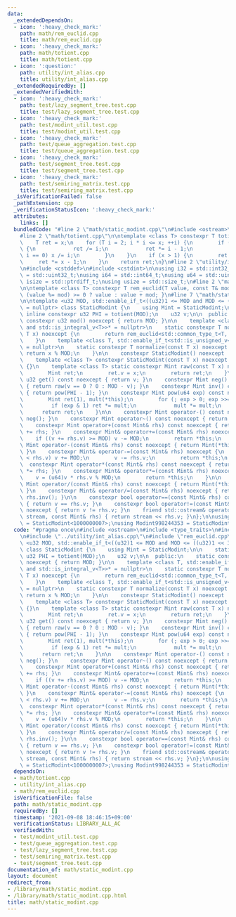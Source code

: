 ```yaml
---
data:
  _extendedDependsOn:
  - icon: ':heavy_check_mark:'
    path: math/rem_euclid.cpp
    title: math/rem_euclid.cpp
  - icon: ':heavy_check_mark:'
    path: math/totient.cpp
    title: math/totient.cpp
  - icon: ':question:'
    path: utility/int_alias.cpp
    title: utility/int_alias.cpp
  _extendedRequiredBy: []
  _extendedVerifiedWith:
  - icon: ':heavy_check_mark:'
    path: test/lazy_segment_tree.test.cpp
    title: test/lazy_segment_tree.test.cpp
  - icon: ':heavy_check_mark:'
    path: test/modint_util.test.cpp
    title: test/modint_util.test.cpp
  - icon: ':heavy_check_mark:'
    path: test/queue_aggregation.test.cpp
    title: test/queue_aggregation.test.cpp
  - icon: ':heavy_check_mark:'
    path: test/segment_tree.test.cpp
    title: test/segment_tree.test.cpp
  - icon: ':heavy_check_mark:'
    path: test/semiring_matrix.test.cpp
    title: test/semiring_matrix.test.cpp
  _isVerificationFailed: false
  _pathExtension: cpp
  _verificationStatusIcon: ':heavy_check_mark:'
  attributes:
    links: []
  bundledCode: "#line 2 \"math/static_modint.cpp\"\n#include <ostream>\n#include <type_traits>\n\
    #line 2 \"math/totient.cpp\"\n\ntemplate <class T> constexpr T totient(T x) {\n\
    \    T ret = x;\n    for (T i = 2; i * i <= x; ++i) {\n        if (x % i == 0)\
    \ {\n            ret /= i;\n            ret *= i - 1;\n            while (x %\
    \ i == 0) x /= i;\n        }\n    }\n    if (x > 1) {\n        ret /= x;\n   \
    \     ret *= x - 1;\n    }\n    return ret;\n}\n#line 2 \"utility/int_alias.cpp\"\
    \n#include <cstddef>\n#include <cstdint>\n\nusing i32 = std::int32_t;\nusing u32\
    \ = std::uint32_t;\nusing i64 = std::int64_t;\nusing u64 = std::uint64_t;\nusing\
    \ isize = std::ptrdiff_t;\nusing usize = std::size_t;\n#line 2 \"math/rem_euclid.cpp\"\
    \n\ntemplate <class T> constexpr T rem_euclid(T value, const T& mod) { return\
    \ (value %= mod) >= 0 ? value : value + mod; }\n#line 7 \"math/static_modint.cpp\"\
    \n\ntemplate <u32 MOD, std::enable_if_t<((u32)1 <= MOD and MOD <= ((u32)1 << 31))>*\
    \ = nullptr> class StaticModint {\n    using Mint = StaticModint;\n\n    static\
    \ inline constexpr u32 PHI = totient(MOD);\n    u32 v;\n\n  public:\n    static\
    \ constexpr u32 mod() noexcept { return MOD; }\n\n    template <class T, std::enable_if_t<std::is_signed_v<T>\
    \ and std::is_integral_v<T>>* = nullptr>\n    static constexpr T normalize(const\
    \ T x) noexcept {\n        return rem_euclid<std::common_type_t<T, i64>>(x, MOD);\n\
    \    }\n    template <class T, std::enable_if_t<std::is_unsigned_v<T> and std::is_integral_v<T>>*\
    \ = nullptr>\n    static constexpr T normalize(const T x) noexcept {\n       \
    \ return x % MOD;\n    }\n\n    constexpr StaticModint() noexcept : v(0) {}\n\
    \    template <class T> constexpr StaticModint(const T x) noexcept : v(normalize(x))\
    \ {}\n    template <class T> static constexpr Mint raw(const T x) noexcept {\n\
    \        Mint ret;\n        ret.v = x;\n        return ret;\n    }\n\n    constexpr\
    \ u32 get() const noexcept { return v; }\n    constexpr Mint neg() const noexcept\
    \ { return raw(v == 0 ? 0 : MOD - v); }\n    constexpr Mint inv() const noexcept\
    \ { return pow(PHI - 1); }\n    constexpr Mint pow(u64 exp) const noexcept {\n\
    \        Mint ret(1), mult(*this);\n        for (; exp > 0; exp >>= 1) {\n   \
    \         if (exp & 1) ret *= mult;\n            mult *= mult;\n        }\n  \
    \      return ret;\n    }\n\n    constexpr Mint operator-() const noexcept { return\
    \ neg(); }\n    constexpr Mint operator~() const noexcept { return inv(); }\n\n\
    \    constexpr Mint operator+(const Mint& rhs) const noexcept { return Mint(*this)\
    \ += rhs; }\n    constexpr Mint& operator+=(const Mint& rhs) noexcept {\n    \
    \    if ((v += rhs.v) >= MOD) v -= MOD;\n        return *this;\n    }\n\n    constexpr\
    \ Mint operator-(const Mint& rhs) const noexcept { return Mint(*this) -= rhs;\
    \ }\n    constexpr Mint& operator-=(const Mint& rhs) noexcept {\n        if (v\
    \ < rhs.v) v += MOD;\n        v -= rhs.v;\n        return *this;\n    }\n\n  \
    \  constexpr Mint operator*(const Mint& rhs) const noexcept { return Mint(*this)\
    \ *= rhs; }\n    constexpr Mint& operator*=(const Mint& rhs) noexcept {\n    \
    \    v = (u64)v * rhs.v % MOD;\n        return *this;\n    }\n\n    constexpr\
    \ Mint operator/(const Mint& rhs) const noexcept { return Mint(*this) /= rhs;\
    \ }\n    constexpr Mint& operator/=(const Mint& rhs) noexcept { return *this *=\
    \ rhs.inv(); }\n\n    constexpr bool operator==(const Mint& rhs) const noexcept\
    \ { return v == rhs.v; }\n    constexpr bool operator!=(const Mint& rhs) const\
    \ noexcept { return v != rhs.v; }\n    friend std::ostream& operator<<(std::ostream&\
    \ stream, const Mint& rhs) { return stream << rhs.v; }\n};\n\nusing Modint1000000007\
    \ = StaticModint<1000000007>;\nusing Modint998244353 = StaticModint<998244353>;\n"
  code: "#pragma once\n#include <ostream>\n#include <type_traits>\n#include \"../math/totient.cpp\"\
    \n#include \"../utility/int_alias.cpp\"\n#include \"rem_euclid.cpp\"\n\ntemplate\
    \ <u32 MOD, std::enable_if_t<((u32)1 <= MOD and MOD <= ((u32)1 << 31))>* = nullptr>\
    \ class StaticModint {\n    using Mint = StaticModint;\n\n    static inline constexpr\
    \ u32 PHI = totient(MOD);\n    u32 v;\n\n  public:\n    static constexpr u32 mod()\
    \ noexcept { return MOD; }\n\n    template <class T, std::enable_if_t<std::is_signed_v<T>\
    \ and std::is_integral_v<T>>* = nullptr>\n    static constexpr T normalize(const\
    \ T x) noexcept {\n        return rem_euclid<std::common_type_t<T, i64>>(x, MOD);\n\
    \    }\n    template <class T, std::enable_if_t<std::is_unsigned_v<T> and std::is_integral_v<T>>*\
    \ = nullptr>\n    static constexpr T normalize(const T x) noexcept {\n       \
    \ return x % MOD;\n    }\n\n    constexpr StaticModint() noexcept : v(0) {}\n\
    \    template <class T> constexpr StaticModint(const T x) noexcept : v(normalize(x))\
    \ {}\n    template <class T> static constexpr Mint raw(const T x) noexcept {\n\
    \        Mint ret;\n        ret.v = x;\n        return ret;\n    }\n\n    constexpr\
    \ u32 get() const noexcept { return v; }\n    constexpr Mint neg() const noexcept\
    \ { return raw(v == 0 ? 0 : MOD - v); }\n    constexpr Mint inv() const noexcept\
    \ { return pow(PHI - 1); }\n    constexpr Mint pow(u64 exp) const noexcept {\n\
    \        Mint ret(1), mult(*this);\n        for (; exp > 0; exp >>= 1) {\n   \
    \         if (exp & 1) ret *= mult;\n            mult *= mult;\n        }\n  \
    \      return ret;\n    }\n\n    constexpr Mint operator-() const noexcept { return\
    \ neg(); }\n    constexpr Mint operator~() const noexcept { return inv(); }\n\n\
    \    constexpr Mint operator+(const Mint& rhs) const noexcept { return Mint(*this)\
    \ += rhs; }\n    constexpr Mint& operator+=(const Mint& rhs) noexcept {\n    \
    \    if ((v += rhs.v) >= MOD) v -= MOD;\n        return *this;\n    }\n\n    constexpr\
    \ Mint operator-(const Mint& rhs) const noexcept { return Mint(*this) -= rhs;\
    \ }\n    constexpr Mint& operator-=(const Mint& rhs) noexcept {\n        if (v\
    \ < rhs.v) v += MOD;\n        v -= rhs.v;\n        return *this;\n    }\n\n  \
    \  constexpr Mint operator*(const Mint& rhs) const noexcept { return Mint(*this)\
    \ *= rhs; }\n    constexpr Mint& operator*=(const Mint& rhs) noexcept {\n    \
    \    v = (u64)v * rhs.v % MOD;\n        return *this;\n    }\n\n    constexpr\
    \ Mint operator/(const Mint& rhs) const noexcept { return Mint(*this) /= rhs;\
    \ }\n    constexpr Mint& operator/=(const Mint& rhs) noexcept { return *this *=\
    \ rhs.inv(); }\n\n    constexpr bool operator==(const Mint& rhs) const noexcept\
    \ { return v == rhs.v; }\n    constexpr bool operator!=(const Mint& rhs) const\
    \ noexcept { return v != rhs.v; }\n    friend std::ostream& operator<<(std::ostream&\
    \ stream, const Mint& rhs) { return stream << rhs.v; }\n};\n\nusing Modint1000000007\
    \ = StaticModint<1000000007>;\nusing Modint998244353 = StaticModint<998244353>;\n"
  dependsOn:
  - math/totient.cpp
  - utility/int_alias.cpp
  - math/rem_euclid.cpp
  isVerificationFile: false
  path: math/static_modint.cpp
  requiredBy: []
  timestamp: '2021-09-08 18:46:15+09:00'
  verificationStatus: LIBRARY_ALL_AC
  verifiedWith:
  - test/modint_util.test.cpp
  - test/queue_aggregation.test.cpp
  - test/lazy_segment_tree.test.cpp
  - test/semiring_matrix.test.cpp
  - test/segment_tree.test.cpp
documentation_of: math/static_modint.cpp
layout: document
redirect_from:
- /library/math/static_modint.cpp
- /library/math/static_modint.cpp.html
title: math/static_modint.cpp
---
```

